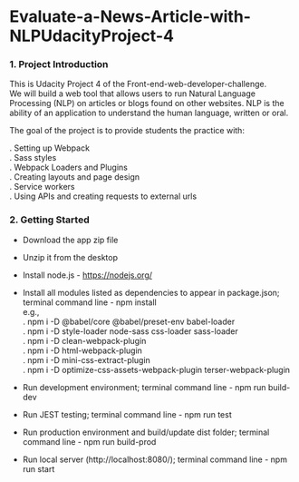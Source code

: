 # Evaluate-a-News-Article-with-NLPUdacityProject-4

<h3> 1. Project Introduction </h3>

This is Udacity Project 4 of the Front-end-web-developer-challenge.<br>
We will build a web tool that allows users to run Natural Language Processing (NLP) on articles or blogs found on other websites. NLP is the ability of an application to understand the human language, written or oral.

The goal of the project is to provide students the practice with:

. Setting up Webpack<br>
. Sass styles<br>
. Webpack Loaders and Plugins<br>
. Creating layouts and page design<br>
. Service workers<br>
. Using APIs and creating requests to external urls

<h3> 2. Getting Started </h3>

- Download the app zip file<br>
- Unzip it from the desktop<br>
- Install node.js - https://nodejs.org/<br>
- Install all modules listed as dependencies to appear in package.json; terminal command line - npm install<br>
e.g.,<br>
. npm i -D @babel/core @babel/preset-env babel-loader<br>
. npm i -D style-loader node-sass css-loader sass-loader<br>
. npm i -D clean-webpack-plugin<br>
. npm i -D html-webpack-plugin<br>
. npm i -D mini-css-extract-plugin<br>
. npm i -D optimize-css-assets-webpack-plugin terser-webpack-plugin<br>

- Run development environment; terminal command line - npm run build-dev<br>
- Run JEST testing; terminal command line - npm run test<br>
- Run production environment and build/update dist folder; terminal command line - npm run build-prod<br>
- Run local server (http://localhost:8080/); terminal command line - npm run start<br>
